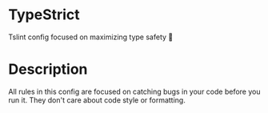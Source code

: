 # TypeStrict

Tslint config focused on maximizing type safety 💪

# Description

All rules in this config are focused on catching bugs in your code before you run it. They don't
care about code style or formatting.
